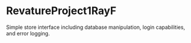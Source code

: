 # RevatureProject1RayF
Simple store interface including database manipulation, login capabilities, and error logging.
